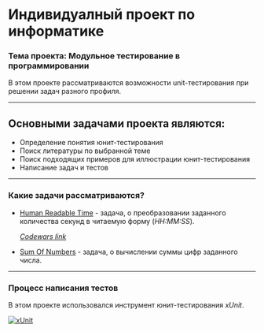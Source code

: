 # Индивидуалный проект по информатике
### Тема проекта: Модульное тестирование в программировании 

В этом проекте рассматриваются возможности unit-тестирования при решении задач разного профиля.

---
Основными задачами проекта являются:
---
- Определение понятия юнит-тестирования
- Поиск литературы по выбранной теме
- Поиск подходящих примеров для иллюстрации юнит-тестирования
- Написание задач и тестов 

---
### Какие задачи рассматриваются?

* [Human Readable Time](https://github.com/chocom1nt/individual-project-unit-testing/blob/main/Algorithms.Core/HumanReadableTime.cs "Решение задачи") - задача, о преобразовании заданного количества секунд в читаемую форму (*HH:MM:SS*). 

   *[Codewars link](https://www.codewars.com/kata/52685f7382004e774f0001f7/csharp "Human Readable Time / Kata")*

* [Sum Of Numbers](https://github.com/chocom1nt/individual-project-unit-testing/blob/main/Algorithms.Core/SumOfNumbers.cs "Решение задачи") - задача, о вычислении суммы цифр заданного числа. 

---
### Процесс написания тестов
В этом проекте использовался инструмент юнит-тестирования *xUnit*. 

[![xUnit](https://joebuschmann.com/scaling-specflow/images/xunit.png)](https://xunit.net/ "A free, open source, community-focused unit testing tool for the .NET Framework")
